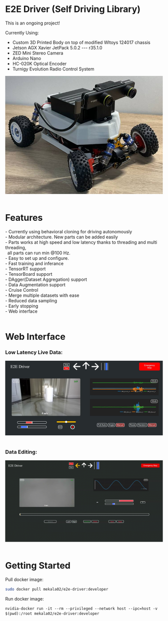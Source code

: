 # E2E Driver (Self Driving Library)
This is an ongoing project!</br>

Currently Using:
* Custom 3D Printed Body on top of modified Wltoys 124017 chassis</br>
* Jetson AGX Xavier JetPack 5.0.2 --- r35.1.0</br>
* ZED Mini Stereo Camera</br>
* Arduino Nano</br>
* HC-020K Optical Encoder</br>
* Turnigy Evolution Radio Control System</br>

<img src="https://github.com/Mekala02/e2e-driver/blob/main/docs/car_1.jpg" title="Web_Interface" alt="Web_Interface"/>&nbsp;

<h1>Features</h1>
- Currently using behavioral cloning for driving autonomously</br>
- Modular architecture. New parts can be added easily<br/>
- Parts works at high speed and low latency thanks to threading and multi threading,<br/>
&ensp;all parts can run min @100 Hz.<br/>
- Easy to set up and configure.<br/>
- Fast training and inferance<br/>
- TensorRT support<br/>
- TensorBoard support<br/>
- DAgger(Dataset Aggregation) support<br/>
- Data Augmentation support<br/>
- Cruise Control<br/>
- Merge multiple datasets with ease<br/>
- Reduced data sampling<br/>
- Early stopping<br/>
- Web interface<br/>
<br/>
<h1>Web Interface</h1>
<h3>Low Latency Live Data:</h3>
<img src="https://github.com/Mekala02/e2e-driver/blob/main/docs/16.jpg" title="Web_Interface" alt="Web_Interface"/>&nbsp;

<h3>Data Editing:</h3>
<img src="https://github.com/Mekala02/e2e-driver/blob/main/docs/data_edit_web_interface.gif" title="Data_Edit_Web_Interface" alt="Data_Edit_Web_Interface"/>&nbsp;

<h1>Getting Started</h1>

Pull docker image:
```bash
sudo docker pull mekala02/e2e-driver:developer
```
Run docker image:
```
nvidia-docker run -it --rm --privileged --network host --ipc=host -v $(pwd):/root mekala02/e2e-driver:developer
```

